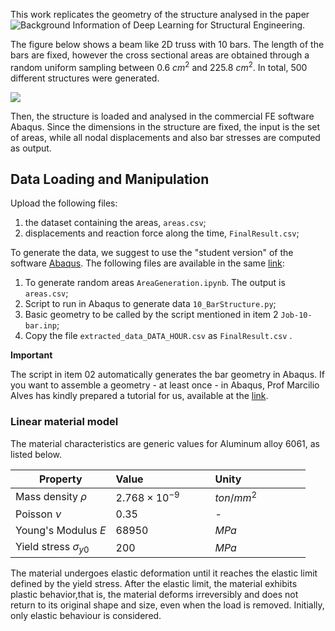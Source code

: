 This work replicates the geometry of the structure analysed in the paper ![Background Information of Deep Learning for Structural Engineering](https://www.researchgate.net/publication/318190131_Background_Information_of_Deep_Learning_for_Structural_Engineering).

The figure below shows a beam like 2D truss with 10 bars. The length of the bars are fixed, however the cross sectional areas are obtained through a random uniform sampling between $0.6$ $cm^2$ and $225.8$ $cm^2$. In total, 500 different structures were generated.

 ![](https://drive.google.com/uc?export=view&id=1xOuJYBWiWGkq5l_Z_hcAjYak_hjG26l5)

Then, the structure is loaded and analysed in the commercial FE software Abaqus. Since the dimensions in the structure are fixed, the input is the set of areas, while all nodal displacements and also bar stresses are computed as output.


## Data Loading and Manipulation

Upload the following files:
1. the dataset containing the areas, `areas.csv`;
2. displacements and reaction force along the time, `FinalResult.csv`;

To generate the data, we suggest to use the "student version" of the software [Abaqus](https://edu.3ds.com/en/software/abaqus-student-edition). The following files are available in the same [link](https://drive.google.com/drive/folders/1HYyx7BTRARnFPjQOHDklCtuB6la89mUM?usp=drive_link):
 1. To generate random areas `AreaGeneration.ipynb`. The output is `areas.csv`;
 2. Script to run in Abaqus to generate data `10_BarStructure.py`;
 3. Basic geometry to be called by the script mentioned in item 2 `Job-10-bar.inp`;
 4. Copy the file `extracted_data_DATA_HOUR.csv` as `FinalResult.csv` .

 **Important**

The script in item 02 automatically generates the bar geometry in Abaqus. If you want to assemble a geometry - at least once - in Abaqus, Prof Marcilio Alves has kindly prepared a tutorial for us, available at the [link](https://www.youtube.com/channel/UCEDn-UheEHKLfOKJKmSKzJw).


### Linear material model

The material characteristics are generic values for Aluminum alloy 6061, as listed below.

Property  | Value &nbsp;&nbsp;&nbsp;&nbsp;&nbsp;&nbsp;&nbsp;&nbsp;&nbsp;  &nbsp;&nbsp;&nbsp;&nbsp;&nbsp;&nbsp;&nbsp;&nbsp;&nbsp;&nbsp;&nbsp;&nbsp;    | Unity&nbsp;&nbsp;&nbsp;&nbsp;&nbsp;&nbsp;&nbsp;&nbsp;&nbsp;&nbsp;&nbsp;&nbsp;&nbsp;&nbsp;&nbsp;&nbsp;&nbsp;&nbsp;&nbsp;&nbsp;&nbsp;&nbsp;
---   | --- | ---
Mass density $\rho$ | $2.768\times  10^{-9}$ | $ton/mm^2$
Poisson $\nu$ | $0.35$ | -
Young's Modulus $E$| $68950$ | $MPa$
Yield stress $\sigma_{y0}$| $200$ | $MPa$

The material undergoes elastic deformation until it reaches the elastic limit defined by the yield stress. After the elastic limit, the material exhibits plastic behavior,that is, the material deforms irreversibly and does not return to its original shape and size, even when the load is removed. Initially, only elastic behaviour is considered.


